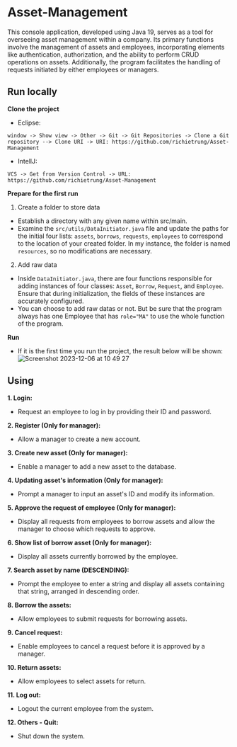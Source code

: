 
# **Asset-Management**

This console application, developed using Java 19, serves as a tool for overseeing asset management within a company. Its primary functions involve the management of assets and employees, incorporating elements like authentication, authorization, and the ability to perform CRUD operations on assets. Additionally, the program facilitates the handling of requests initiated by either employees or managers.



## **Run locally**

**Clone the project**

- Eclipse: 

`window -> Show view -> Other -> Git -> Git Repositories -> Clone a Git repository --> Clone URI -> URI: https://github.com/richietrung/Asset-Management`

- IntellJ:

`VCS -> Get from Version Control -> URL: https://github.com/richietrung/Asset-Management`

**Prepare for the first run**

1. Create a folder to store data
- Establish a directory with any given name within src/main.
- Examine the `src/utils/DataInitiator.java` file and update the paths for the initial four lists: `assets`, `borrows`, `requests`, `employees` to correspond to the location of your created folder. In my instance, the folder is named `resources`, so no modifications are necessary.

2. Add raw data
- Inside `DataInitiator.java`, there are four functions responsible for adding instances of four classes: `Asset`, `Borrow`, `Request`, and `Employee`. Ensure that during initialization, the fields of these instances are accurately configured.
- You can choose to add raw datas or not. But be sure that the program always has one Employee that has `role="MA"` to use the whole function of the program.

**Run**

- If it is the first time you run the project, the result below will be shown:
![Screenshot 2023-12-06 at 10 49 27](https://github.com/richietrung/Asset-Management/assets/109566798/5702b2db-2fd0-4235-9a03-7e65d9b25f83)




## **Using**
**1. Login:**
- Request an employee to log in by providing their ID and password.

**2. Register (Only for manager):**
- Allow a manager to create a new account.

**3. Create new asset (Only for manager):**
- Enable a manager to add a new asset to the database.

**4. Updating asset's information (Only for manager):**
- Prompt a manager to input an asset's ID and modify its information.

**5. Approve the request of employee (Only for manager):**
- Display all requests from employees to borrow assets and allow the manager to choose which requests to approve.

**6. Show list of borrow asset (Only for manager):**
- Display all assets currently borrowed by the employee.

**7. Search asset by name (DESCENDING):**
- Prompt the employee to enter a string and display all assets containing that string, arranged in descending order.

**8. Borrow the assets:**
- Allow employees to submit requests for borrowing assets.

**9. Cancel request:**
- Enable employees to cancel a request before it is approved by a manager.

**10. Return assets:**
- Allow employees to select assets for return.

**11. Log out:**
- Logout the current employee from the system.

**12. Others - Quit:**
- Shut down the system.





